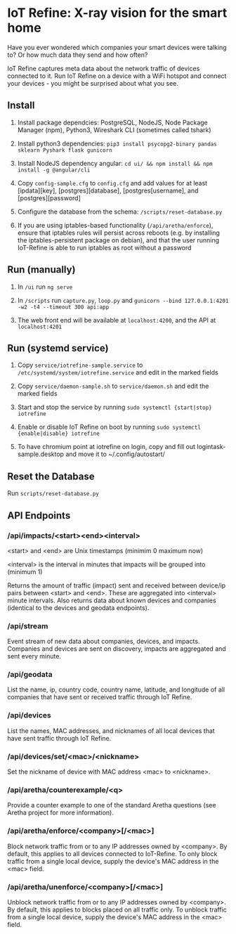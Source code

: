 # IoT Refine: X-ray vision for the smart home
Have you ever wondered which companies your smart devices were talking to? Or how much data they send and how often?

IoT Refine captures meta data about the network traffic of devices connected to it. Run IoT Refine on a device with a WiFi hotspot and connect your devices - you might be surprised about what you see.

## Install
1. Install package dependcies: PostgreSQL, NodeJS, Node Package Manager (npm), Python3, Wireshark CLI (sometimes called tshark)

2. Install python3 dependencies: `pip3 install psycopg2-binary pandas sklearn Pyshark flask gunicorn`

3. Install NodeJS dependency angular: `cd ui/ && npm install && npm install -g @angular/cli`

4. Copy `config-sample.cfg` to `config.cfg` and add values for at least [ipdata][key], [postgres][database], [postgres[username], and [postgres][password]

5. Configure the database from the schema: `/scripts/reset-database.py`

6. If you are using iptables-based functionality (`/api/aretha/enforce`), ensure that iptables rules will persist across reboots (e.g. by installing the iptables-persistent package on debian), and that the user running IoT-Refine is able to run iptables as root without a password

## Run (manually)
1. In `/ui` run `ng serve`

2. In `/scripts` run `capture.py`, `loop.py` and `gunicorn --bind 127.0.0.1:4201 -w2 -t4 --timeout 300 api:app`

3. The web front end will be available at `localhost:4200`, and the API at `localhost:4201`

## Run (systemd service)

1. Copy `service/iotrefine-sample.service` to `/etc/systemd/system/iotrefine.service` and edit in the marked fields

2. Copy `service/daemon-sample.sh` to `service/daemon.sh` and edit the marked fields

2. Start and stop the service by running `sudo systemctl {start|stop} iotrefine`

3. Enable or disable IoT Refine on boot by running `sudo systemctl {enable|disable} iotrefine`

4. To have chromium point at iotrefine on login, copy and fill out logintask-sample.desktop and move it to ~/.config/autostart/

## Reset the Database
Run `scripts/reset-database.py`

## API Endpoints

### /api/impacts/\<start>\<end>\<interval>
\<start> and \<end> are Unix timestamps (minimim 0 maximum now)

\<interval> is the interval in minutes that impacts will be grouped into (minimum 1)

Returns the amount of traffic (impact) sent and received between device/ip pairs between \<start> and \<end>. These are aggregated into \<interval> minute intervals. Also returns data about known devices and companies (identical to the devices and geodata endpoints).

### /api/stream
Event stream of new data about companies, devices, and impacts. Companies and devices are sent on discovery, impacts are aggregated and sent every minute.

### /api/geodata
List the name, ip, country code, country name, latitude, and longitude of all companies that have sent or received traffic through IoT Refine.

### /api/devices
List the names, MAC addresses, and nicknames of all local devices that have sent traffic through IoT Refine.

### /api/devices/set/\<mac>/\<nickname>
Set the nickname of device with MAC address \<mac> to \<nickname>.

### /api/aretha/counterexample/\<q>
Provide a counter example to one of the standard Aretha questions (see Aretha project for more information).

### /api/aretha/enforce/\<company>[/\<mac>]
Block network traffic from or to any IP addresses owned by \<company>. By default, this applies to all devices connected to IoT-Refine. To only block traffic from a single local device, supply the device's MAC address in the \<mac> field.

### /api/aretha/unenforce/\<company>[/\<mac>]
Unblock network traffic from or to any IP addresses owned by \<company>. By default, this applies to blocks placed on all traffic only. To unblock traffic from a single local device, supply the device's MAC address in the \<mac> field.
